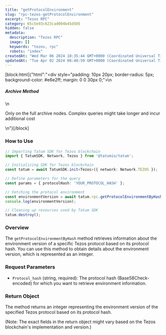 ```yaml
---
title: "getProtocolEnvironment"
slug: "rpc-tezos-getProtocolEnvironment"
excerpt: "Tezos RPC"
category: 65c5e93c623cad004b45d505
hidden: false
metadata: 
  description: "Tezos RPC"
  image: []
  keywords: "tezos, rpc"
  robots: "index"
createdAt: "Wed Mar 06 2024 10:35:44 GMT+0000 (Coordinated Universal Time)"
updatedAt: "Tue Apr 02 2024 08:40:59 GMT+0000 (Coordinated Universal Time)"
---
```

[block:html]{"html":"<div style=\"padding: 10px 20px; border-radius: 5px; background-color: #e6e2ff; margin: 0 0 30px 0;\">\n  <h5>Archive Method</h5>\n  <p>Only on the full archive nodes. Complex queries might take longer and incur additional cost</p>\n</div>"}[/block]

### How to Use

```typescript
// Importing Tatum SDK for Tezos blockchain
import { TatumSDK, Network, Tezos } from '@tatumio/tatum';

// Initializing SDK for Tezos blockchain
const tatum = await TatumSDK.init<Tezos>({ network: Network.TEZOS });

// Define parameters for the query
const params = { protocolHash: 'YOUR_PROTOCOL_HASH' };

// Fetching the protocol environment
const environmentVersion = await tatum.rpc.getProtocolEnvironmentByHash(params);
console.log(environmentVersion);

// Cleaning up resources used by Tatum SDK
tatum.destroy();
```

### Overview

The `getProtocolEnvironmentByHash` method retrieves information about the environment version of a specific Tezos protocol based on its protocol hash. You can use this method to obtain details about the environment version, which is represented as an integer.

### Request Parameters

- `Protocol_hash` (string, required): The protocol hash (Base58Check-encoded) for which you want to retrieve environment information.

### Return Object

The method returns an integer representing the environment version of the specified Tezos protocol based on its protocol hash.

(Note: The exact fields in the return object might vary based on the Tezos blockchain's implementation and version.)